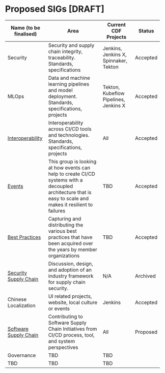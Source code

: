 # Proposed SIGs [DRAFT]

| Name (to be finalised)  | Area        | Current CDF Projects | Status
| ------------------------|-------------|-----------------------|--------------
| Security | Security and supply chain integrity, traceability. Standards, specifications | Jenkins, Jenkins X, Spinnaker, Tekton | Accepted
| MLOps | Data and machine learning pipelines and model deployment. Standards, specifications, projects | Tekton, Kubeflow Pipelines, Jenkins X | Accepted
| [Interoperability](https://github.com/cdfoundation/toc/blob/master/sigs/sig-interoperability.md) | Interoperability across CI/CD tools and technologies. Standards, specifications, projects | All | Accepted
| [Events](https://github.com/cdfoundation/sig-events) | This group is looking at how events can help to create CI/CD systems with a decoupled architecture that is easy to scale and makes it resilient to failures | TBD | Accepted |
| [Best Practices](https://github.com/cdfoundation/sig-best-practices) | Capturing and distributing the various best practices that have been acquired over the years by member organizations | TBD | Accepted |
| [Security Supply Chain](https://github.com/cdfoundation/sig-security-supply-chain) | Discussion, design, and adoption of an industry framework for supply chain security. | N/A | Archived |
| Chinese Localization | UI related projects, website, local culture or events | Jenkins | Accepted
| [Software Supply Chain](./sig-software-supply-chain.md) | Contributing to Software Supply Chain Initiatives from CI/CD process, tool, and system perspectives | All | Proposed
| Governance | TBD | TBD | 
| TBD | TBD | TBD | 
